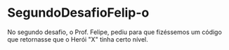 # SegundoDesafioFelip-o
No segundo desafio, o Prof. Felipe, pediu para que fizéssemos um código que retornasse que o Herói "X" tinha certo nível.
